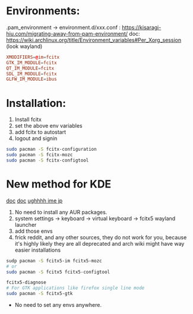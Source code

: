 # Environments: 
.pam_environment -> environment.d/xxx.conf : https://kisaragi-hiu.com/migrating-away-from-pam-environment/
doc: https://wiki.archlinux.org/title/Environment_variables#Per_Xorg_session (look wayland)

```~/.config/environment.d/imejp.conf 
XMODIFIERS=@im=fcitx
GTK_IM_MODULE=fcitx
QT_IM_MODULE=fcitx
SDL_IM_MODULE=fcitx
GLFW_IM_MODULE=ibus
```
# Installation: 
1. Install fcitx 
2. set the above env variables 
3. add fcitx to autostart
4. logout and signin 

```sh
sudo pacman -S fcitx-configuration
sudo pacman -S fcitx-mozc
sudo pacman -S fcitx-configtool
```

# New method for KDE

[doc](https://wiki.archlinux.org/title/Mozc) 
[doc](https://wiki.archlinux.org/title/Fcitx5)
[ughhhh ime jp](https://wiki.archlinux.org/title/Localization/Japanese) 
1. No need to install any AUR packages. 
2. system settings -> keyboard -> virtual keyboard -> fcitx5 wayland launcher
3. add those envs
4. frick reddit, and any other sources, they do not work for you, because it's highly likely they are all deprecated and arch wiki might have way easier installations 

```sh 
sudp pacman -S fcitx5-im fcitx5-mozc
# or
sudo pacman -S fcitx5 fcitx5-configtool 

fcitx5-diagnose
# For GTK applications like firefox single line mode
sudo pacman -S fcitx5-gtk
```
- No need to set any envs anywhere. 

